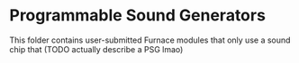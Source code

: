 # Programmable Sound Generators
This folder contains user-submitted Furnace modules that only use a sound chip that (TODO actually describe a PSG lmao)
